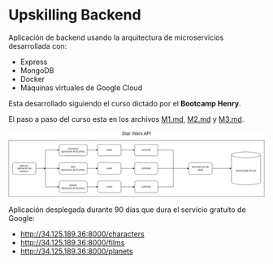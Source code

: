 # Upskilling Backend

Aplicación de backend usando la arquitectura de microservicios desarrollada con:
- Express
- MongoDB
- Docker
- Máquinas virtuales de Google Cloud

Esta desarrollado siguiendo el curso dictado por el **Bootcamp Henry**.

El paso a paso del curso esta en los archivos [M1.md](M1.md), [M2.md](M2.md) y [M3.md](M3.md).

![microservicios](./assets/M2/star_wars_api3.png)

Aplicación desplegada durante 90 días que dura el servicio gratuito de Google:
- http://34.125.189.36:8000/characters
- http://34.125.189.36:8000/films
- http://34.125.189.36:8000/planets
